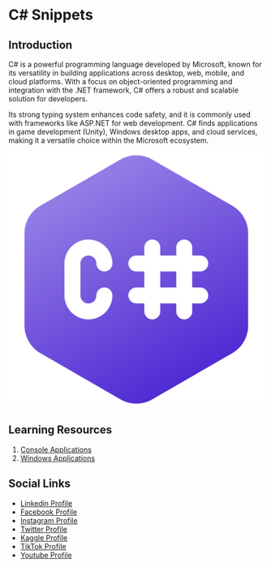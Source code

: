 # C# Snippets

## Introduction

C# is a powerful programming language developed by Microsoft, known for its versatility in building applications across desktop, web, mobile, and cloud platforms. With a focus on object-oriented programming and integration with the .NET framework, C# offers a robust and scalable solution for developers. 

Its strong typing system enhances code safety, and it is commonly used with frameworks like ASP.NET for web development. C# finds applications in game development (Unity), Windows desktop apps, and cloud services, making it a versatile choice within the Microsoft ecosystem.

![Banner Image](0-media/0-banner-image.PNG)

## Learning Resources

1. [Console Applications](1-console-applications/)
2. [Windows Applications](2-windows-applications/)


## Social Links

* [Linkedin Profile](https://www.linkedin.com/in/gunarakulangunaretnam)
* [Facebook Profile](https://www.facebook.com/gunarakulangunaratnam)
* [Instagram Profile](https://www.instagram.com/gunarakulangunaretnam)
* [Twitter Profile ](https://twitter.com/gunarakulangr)
* [Kaggle Profile](https://www.kaggle.com/gunarakulangr)
* [TikTok Profile](https://www.tiktok.com/@gunarakulangunaretnam)
* [Youtube Profile](https://www.youtube.com/channel/UCMWkED5sabgVZSCKjZuRJXA)



